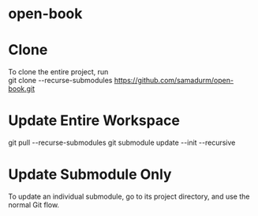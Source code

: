 # open-book

# Clone
To clone the entire project, run <br>
git clone --recurse-submodules https://github.com/samadurm/open-book.git

# Update Entire Workspace
git pull --recurse-submodules
git submodule update --init --recursive

# Update Submodule Only
To update an individual submodule, go to its project directory, and use the normal Git flow.
